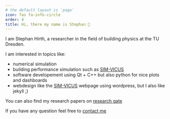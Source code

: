```yaml
---
# the default layout is 'page'
icon: fas fa-info-circle
order: 4
title: Hi, there my name is Stephan 👋
---
```


I am Stephan Hirth, a researcher in the field of building physics at the TU Dresden.

I am interested in topics like:
- numerical simulation
- building performance simulation such as [SIM-VICUS](https://sim-vicus.de)
- software developement using Qt + C++ but also python for nice plots and dashboards
- webdesign like the [SIM-VICUS](https://sim-vicus.de) webpage using wordpress, but I also like jekyll ;)

You can also find my research papers on [research gate](https://www.researchgate.net/profile/Stephan-Hirth) 

If you have any question feel free to [contact me](mail-to:hirth.stephan@posteo.de)